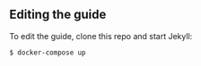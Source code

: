 ## Editing the guide

To edit the guide, clone this repo and start Jekyll:
```
$ docker-compose up
```
